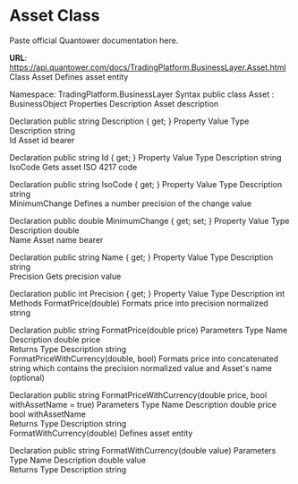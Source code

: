 # Asset Class

Paste official Quantower documentation here.

**URL**: https://api.quantower.com/docs/TradingPlatform.BusinessLayer.Asset.html
Class Asset
Defines asset entity

Namespace: TradingPlatform.BusinessLayer
Syntax
public class Asset : BusinessObject
Properties
Description
Asset description

Declaration
public string Description { get; }
Property Value
Type	Description
string	
Id
Asset id bearer

Declaration
public string Id { get; }
Property Value
Type	Description
string	
IsoCode
Gets asset ISO 4217 code

Declaration
public string IsoCode { get; }
Property Value
Type	Description
string	
MinimumChange
Defines a number precision of the change value

Declaration
public double MinimumChange { get; set; }
Property Value
Type	Description
double	
Name
Asset name bearer

Declaration
public string Name { get; }
Property Value
Type	Description
string	
Precision
Gets precision value

Declaration
public int Precision { get; }
Property Value
Type	Description
int	
Methods
FormatPrice(double)
Formats price into precision normalized string

Declaration
public string FormatPrice(double price)
Parameters
Type	Name	Description
double	price	
Returns
Type	Description
string	
FormatPriceWithCurrency(double, bool)
Formats price into concatenated string which contains the precision normalized value and Asset's name (optional)

Declaration
public string FormatPriceWithCurrency(double price, bool withAssetName = true)
Parameters
Type	Name	Description
double	price	
bool	withAssetName	
Returns
Type	Description
string	
FormatWithCurrency(double)
Defines asset entity

Declaration
public string FormatWithCurrency(double value)
Parameters
Type	Name	Description
double	value	
Returns
Type	Description
string	